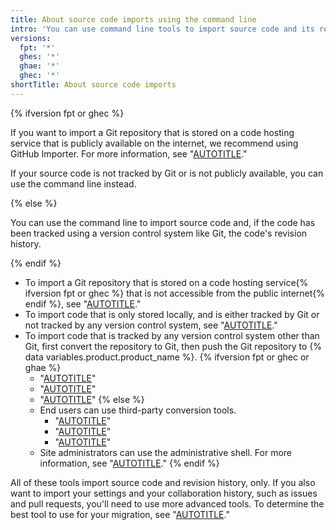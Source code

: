 ```yaml
---
title: About source code imports using the command line
intro: 'You can use command line tools to import source code and its revision history to {% data variables.product.product_name %}.'
versions:
  fpt: '*'
  ghes: '*'
  ghae: '*'
  ghec: '*'
shortTitle: About source code imports
---
```



{% ifversion fpt or ghec %}

If you want to import a Git repository that is stored on a code hosting service that is publicly available on the internet, we recommend using GitHub Importer. For more information, see "[AUTOTITLE](/migrations/importing-source-code/using-github-importer)."

If your source code is not tracked by Git or is not publicly available, you can use the command line instead.

{% else %}

You can use the command line to import source code and, if the code has been tracked using a version control system like Git, the code's revision history.

{% endif %}

- To import a Git repository that is stored on a code hosting service{% ifversion fpt or ghec %} that is not accessible from the public internet{% endif %}, see "[AUTOTITLE](/migrations/importing-source-code/using-the-command-line-to-import-source-code/importing-an-external-git-repository-using-the-command-line)."
- To import code that is only stored locally, and is either tracked by Git or not tracked by any version control system, see "[AUTOTITLE](/migrations/importing-source-code/using-the-command-line-to-import-source-code/adding-locally-hosted-code-to-github)."
- To import code that is tracked by any version control system other than Git, first convert the repository to Git, then push the Git repository to {% data variables.product.product_name %}.
{% ifversion fpt or ghec or ghae %}
   - "[AUTOTITLE](/migrations/importing-source-code/using-the-command-line-to-import-source-code/importing-a-subversion-repository)"
   - "[AUTOTITLE](/migrations/importing-source-code/using-the-command-line-to-import-source-code/importing-a-mercurial-repository)"
   - "[AUTOTITLE](/migrations/importing-source-code/using-the-command-line-to-import-source-code/importing-a-team-foundation-version-control-repository)"
{% else %}
   - End users can use third-party conversion tools.
      - "[AUTOTITLE](/migrations/importing-source-code/using-the-command-line-to-import-source-code/importing-a-subversion-repository)"
      - "[AUTOTITLE](/migrations/importing-source-code/using-the-command-line-to-import-source-code/importing-a-mercurial-repository)"
      - "[AUTOTITLE](/migrations/importing-source-code/using-the-command-line-to-import-source-code/importing-a-team-foundation-version-control-repository)"
   - Site administrators can use the administrative shell. For more information, see "[AUTOTITLE](/migrations/importing-source-code/using-the-command-line-to-import-source-code/importing-from-other-version-control-systems-with-the-administrative-shell)."
{% endif %}

All of these tools import source code and revision history, only. If you also want to import your settings and your collaboration history, such as issues and pull requests, you'll need to use more advanced tools. To determine the best tool to use for your migration, see "[AUTOTITLE](/migrations/overview/planning-your-migration-to-github)."